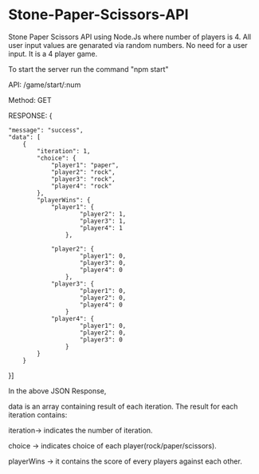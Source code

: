 # Stone-Paper-Scissors-API
Stone Paper Scissors API using Node.Js where number of players is 4.
All user input values are genarated via random numbers. No need for a user input.
It is a 4 player game.

To start the server run the command "npm start"

API: /game/start/:num

Method: GET

RESPONSE:
  {
    
    "message": "success",
    "data": [
        {
            "iteration": 1,
            "choice": {
                "player1": "paper",
                "player2": "rock",
                "player3": "rock",
                "player4": "rock"
            },
            "playerWins": {
                "player1": {
                        "player2": 1,
                        "player3": 1,
                        "player4": 1
                    },

                "player2": {
                        "player1": 0,
                        "player3": 0,
                        "player4": 0
                    },
                "player3": {
                        "player1": 0,
                        "player2": 0,
                        "player4": 0
                    }
                "player4": {
                        "player1": 0,
                        "player2": 0,
                        "player3": 0
                    }
            }
        }
   }]
     
  
 In the above JSON Response,
 
 data is an array containing result of each iteration. The result for each iteration contains:
 
 iteration-> indicates the number of iteration.
 
 choice -> indicates choice of each player(rock/paper/scissors).
 
 playerWins -> it contains the score of every players against each other.
  
